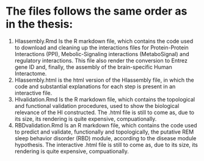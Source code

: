 # The files follows the same order as in the thesis:

1. HIassembly.Rmd Is the R markdown file, which contains the code used to download and cleaning up the interactions files for Protein-Protein Interactions (PPI), Mebolic-Signaling interactions (MetaboSignal) and regulatory interactions. This file also render the conversion to Entrez gene ID and, finally, the assembly of the brain-specific Human Interactome.   
2. HIassembly.html is the html version of the HIassembly file, in which the code and substantial explanations for each step is present in an interactive file.   
3. HIvalidation.Rmd Is the R markdown file, which contains the topological and functional validation procedures, used to show the biological relevance of the HI constructed. The .html file is still to come as, due to its size, its rendering is quite expensive, compuationally. 
4. RBDvalidation.Rmd Is an R markdown file, which contains the code used to predict and validate, functionally and topologically, the putative REM sleep behavior disorder (RBD) module, according to the disease module hypothesis. The interactive .html file is still to come as, due to its size, its rendering is quite expensive, compuationally.
